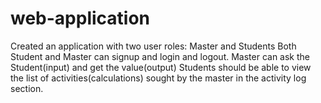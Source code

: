 # web-application
Created an application with two user roles: Master and Students Both Student and Master can signup and login and logout. Master can ask the Student(input) and get the value(output) Students should be able to view the list of activities(calculations) sought by the master in the activity log section.
